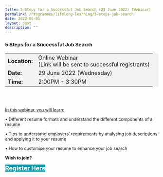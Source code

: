 ```yaml
---
title: 5 Steps for a Successful Job Search (21 June 2022) (Webinar)
permalink: /Programmes/lifelong-learning/5-steps-job-search
date: 2022-06-01
layout: post
description: ""
---
```

### 5 Steps for a Successful Job Search ###

<table style="font-size:130%; background-color:#f2f2f2">
	<tbody>
		<tr>
			 <td><b>Location:</b></td><td>Online Webinar<br>(Link will be sent to successful registrants)</td>
		</tr>
		<tr>
		 <td><b>Date:</b> </td><td>29 June 2022 (Wednesday)</td>
		</tr>
		<tr>
			<td> <b>Time:</b> </td><td>2:00PM - 3:30PM</td>
		</tr>
	</tbody>
</table>

<div style="padding:35px 0 0 0">
	<p><u>In this webinar, you will learn:</u></p>
•	Different resume formats and understand the different components of a resume 

•	Tips to understand employers’ requirements by analysing job descriptions and applying it to your resume

•	How to customise your resume to enhance your job search
</div>

<b>Wish to join?</b>
<div>
	<a href="https://go.gov.sg/vs-290622" style="font-size:20px; width:35%; height:60px; background-color:#0899AA; color:white" class="bp-button"><b>Register Here</b></a>
</div>